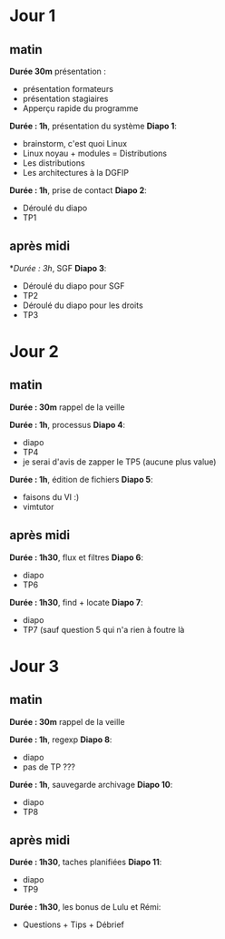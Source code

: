 # Jour 1

## matin

**Durée 30m** présentation :
- présentation formateurs
- présentation stagiaires
- Apperçu rapide du programme

**Durée : 1h**, présentation du système **Diapo 1**:
- brainstorm, c'est quoi Linux
- Linux noyau + modules = Distributions
- Les distributions
- Les architectures à la DGFIP

**Durée : 1h**, prise de contact **Diapo 2**:
- Déroulé du diapo 
- TP1

## après midi

**Durée : 3h*, SGF **Diapo 3**:
- Déroulé du diapo pour SGF
- TP2
- Déroulé du diapo pour les droits
- TP3

# Jour 2

## matin

**Durée : 30m** rappel de la veille

**Durée : 1h**, processus **Diapo 4**:
- diapo
- TP4
- je serai d'avis de zapper le TP5 (aucune plus value)

**Durée : 1h**, édition de fichiers **Diapo 5**:
- faisons du VI :) 
- vimtutor

## après midi

**Durée : 1h30**, flux et filtres **Diapo 6**:
- diapo
- TP6

**Durée : 1h30**, find + locate **Diapo 7**:
- diapo
- TP7 (sauf question 5 qui n'a rien à foutre là

# Jour 3

## matin

**Durée : 30m** rappel de la veille

**Durée : 1h**, regexp **Diapo 8**:
- diapo
- pas de TP ???

**Durée : 1h**, sauvegarde archivage **Diapo 10**:
- diapo
- TP8

## après midi

**Durée : 1h30**, taches planifiées **Diapo 11**:
- diapo
- TP9

**Durée : 1h30**, les bonus de Lulu et Rémi:
- Questions + Tips + Débrief
